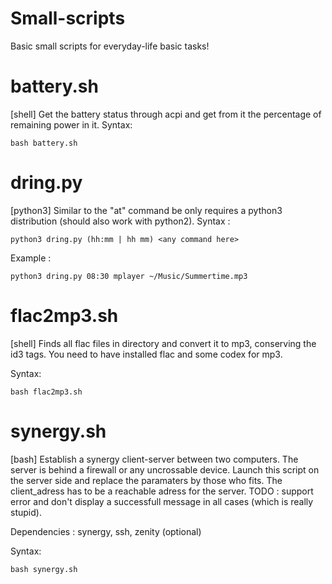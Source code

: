 Small-scripts
=============

Basic small scripts for everyday-life basic tasks!


battery.sh
==========

[shell] Get the battery status through acpi and get from it the percentage of remaining power in it.
Syntax:
    
    bash battery.sh

dring.py
========

[python3] Similar to the "at" command be only requires a python3 distribution (should also work with python2).
Syntax : 

    python3 dring.py (hh:mm | hh mm) <any command here>
    
Example :

    python3 dring.py 08:30 mplayer ~/Music/Summertime.mp3
    
flac2mp3.sh
===========

[shell] Finds all flac files in directory and convert it to mp3, conserving the id3 tags. You need to have installed flac and some codex for mp3.

Syntax:
    
    bash flac2mp3.sh
    
    
synergy.sh
==========

[bash] Establish a synergy client-server between two computers. The server is behind a firewall or any uncrossable device.
Launch this script on the server side and replace the paramaters by those who fits. The client_adress has to be a reachable adress for the server.
TODO : support error and don't display a successfull message in all cases (which is really stupid).

Dependencies : synergy, ssh, zenity (optional)

Syntax:

    bash synergy.sh
    
